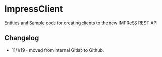 # ImpressClient
Entities and Sample code for creating clients to the new IMPReSS REST API

## Changelog
* 11/1/19 - moved from internal Gitlab to Github.
